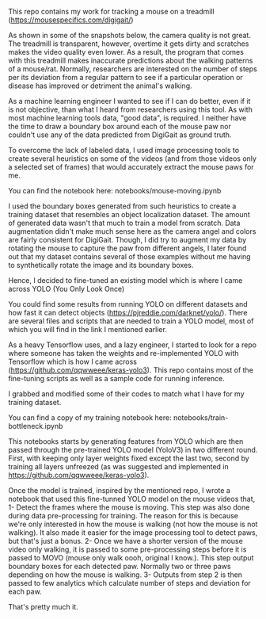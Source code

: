 This repo contains my work for tracking a mouse on a treadmill (https://mousespecifics.com/digigait/)

As shown in some of the snapshots below, the camera quality is not great. The treadmill is transparent, however, overtime it gets dirty and scratches makes the video quality even lower. As a result, the program that comes with this treadmill makes inaccurate predictions about the walking patterns of a mouse/rat. Normally, researchers are interested on the number of steps per its deviation from a regular pattern to see if a particular operation or disease has improved or detriment the animal's walking.

As a machine learning engineer I wanted to see if I can do better, even if it is not objective, than what I heard from researchers using this tool. As with most machine learning tools data, "good data", is required. I neither have the time to draw a boundary box around each of the mouse paw nor couldn't use any of the data predicted from DigiGait as ground truth.

To overcome the lack of labeled data, I used image processing tools to create several heuristics on some of the videos (and from those videos only a selected set of frames) that would accurately extract the mouse paws for me.

You can find the notebook here: notebooks/mouse-moving.ipynb  

I used the boundary boxes generated from such heuristics to create a training dataset that resembles an object localization dataset. The amount of generated data wasn't that much to train a model from scratch. Data augmentation didn't make much sense here as the camera angel and colors are fairly consistent for DigiGait. Though, I did try to augment my data by rotating the mouse to capture the paw from different angels, I later found out that my dataset contains several of those examples without me having to synthetically rotate the image and its boundary boxes.

Hence, I decided to fine-tuned an existing model which is where I came across YOLO (You Only Look Once)

You could find some results from running YOLO on different datasets and how fast it can detect objects (https://pjreddie.com/darknet/yolo/). There are several files and scripts that are needed to train a YOLO model, most of which you will find in the link I mentioned earlier.

As a heavy Tensorflow uses, and a lazy engineer, I started to look for a repo where someone has taken the weights and re-implemented YOLO with Tensorflow which is how I came across (https://github.com/qqwweee/keras-yolo3). This repo contains most of the fine-tuning scripts as well as a sample code for running inference.

I grabbed and modified some of their codes to match what I have for my training dataset.

You can find a copy of my training notebook here: notebooks/train-bottleneck.ipynb  

This notebooks starts by generating features from YOLO which are then passed through the pre-trained YOLO model (YoloV3)  in two different round. First, with keeping only layer weights fixed except the last two, second by training all layers unfreezed (as was suggested and implemented in https://github.com/qqwweee/keras-yolo3).

Once the model is trained, inspired by the mentioned repo, I wrote a notebook that used this fine-tunned YOLO model on the mouse videos that,
  1- Detect the frames where the mouse is moving. This step was also done during data pre-processing for training. The reason for this is because we're only interested in how the mouse is walking (not how the mouse is not walking). It also made it easier for the image processing tool to detect paws, but that's just a bonus.
  2- Once we have a shorter version of the mouse video only walking, it is passed to some pre-processing steps before it is passed to MOVO (mouse only walk oooh, original I know.). This step output boundary boxes for each detected paw. Normally two or three paws depending on how the mouse is walking.
  3- Outputs from step 2 is then passed to few analytics which calculate number of steps and deviation for each paw.

That's pretty much it. 
